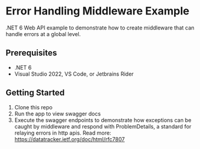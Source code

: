 # Error Handling Middleware Example
.NET 6 Web API example to demonstrate how to create middleware that can handle
errors at a global level.

## Prerequisites
* .NET 6
* Visual Studio 2022, VS Code, or Jetbrains Rider

## Getting Started
1. Clone this repo
2. Run the app to view swagger docs
3. Execute the swagger endpoints to demonstrate how exceptions can be caught by
middleware and respond with ProblemDetails, a standard for relaying
errors in http apis. Read more: https://datatracker.ietf.org/doc/html/rfc7807